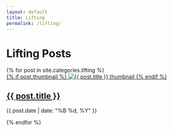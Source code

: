 ```yaml
---
layout: default
title: Lifting
permalink: /lifting/
---
```


# Lifting Posts

<div class="post-grid">
  {% for post in site.categories.lifting %}
    <div class="post-item">
      <a href="{{ post.url }}">
        {% if post.thumbnail %}
          <img src="{{ post.thumbnail }}" alt="{{ post.title }} thumbnail">
        {% endif %}
        <h2>{{ post.title }}</h2>
      </a>
      <p>{{ post.date | date: "%B %d, %Y" }}</p>
    </div>
  {% endfor %}
</div>